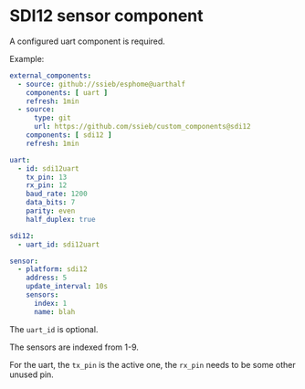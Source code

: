# SDI12 sensor component

A configured uart component is required.

Example:
```yaml
external_components:
  - source: github://ssieb/esphome@uarthalf
    components: [ uart ]
    refresh: 1min
  - source:
      type: git
      url: https://github.com/ssieb/custom_components@sdi12
    components: [ sdi12 ]
    refresh: 1min

uart:
  - id: sdi12uart
    tx_pin: 13
    rx_pin: 12
    baud_rate: 1200
    data_bits: 7
    parity: even
    half_duplex: true

sdi12:
  - uart_id: sdi12uart

sensor:
  - platform: sdi12
    address: 5
    update_interval: 10s
    sensors:
      index: 1
      name: blah
```

The `uart_id` is optional.

The sensors are indexed from 1-9.

For the uart, the `tx_pin` is the active one, the `rx_pin` needs to be some other unused pin.

